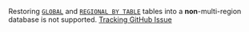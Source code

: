 Restoring [`GLOBAL`](table-localities.html#global-tables) and [`REGIONAL BY TABLE`](table-localities.html#regional-tables) tables into a **non**-multi-region database is not supported. [Tracking GitHub Issue](https://github.com/cockroachdb/cockroach/issues/71502)
